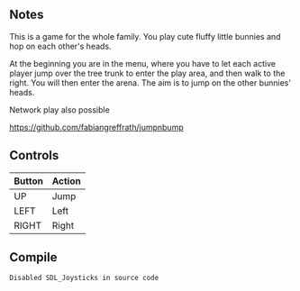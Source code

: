 ## Notes

This is a game for the whole family. You play cute fluffy little bunnies and hop on each other's heads.

At the beginning you are in the menu, where you have to let each active player jump over the tree trunk to enter the play area, and then walk to the right. You will then enter the arena. The aim is to jump on the other bunnies' heads.

Network play also possible

https://github.com/fabiangreffrath/jumpnbump

## Controls

| Button | Action |
|--|--| 
|UP|Jump|
|LEFT|Left|
|RIGHT|Right|


## Compile

```shell
Disabled SDL_Joysticks in source code
```
